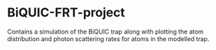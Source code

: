 # BiQUIC-FRT-project
Contains a simulation of the BiQUIC trap along with plotting the atom distribution and photon scattering rates for atoms in the modelled trap.
